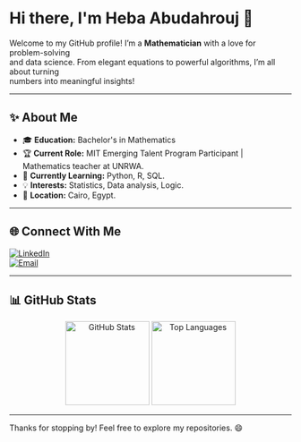 # Hi there, I'm Heba Abudahrouj 🚀

Welcome to my GitHub profile! I’m a **Mathematician** with a love for problem-solving  
and data science. From elegant equations to powerful algorithms, I’m all about turning  
numbers into meaningful insights!

---

## ✨ About Me

- 🎓 **Education:** Bachelor's in Mathematics  
- 🏆 **Current Role:** MIT Emerging Talent Program Participant | Mathematics teacher at UNRWA.  
- 🌱 **Currently Learning:** Python, R, SQL.  
- 💡 **Interests:** Statistics, Data analysis, Logic.  
- 📍 **Location:** Cairo, Egypt.  

---

## 🌐 Connect With Me

[![LinkedIn](https://img.shields.io/badge/-LinkedIn-blue?style=for-the-badge&logo=linkedin&logoColor=white)](https://www.linkedin.com/in/heba-abu-dahrouj-b36456339/)  
[![Email](https://img.shields.io/badge/-Email-d14836?style=for-the-badge&logo=gmail&logoColor=white)](mailto:heba94153@hotmail.com)

---

## 📊 GitHub Stats

<div align="center">
  <img src="https://github-readme-stats.vercel.app/api?username=heba3&show_icons=true&theme=tokyonight" alt="GitHub Stats" height="150"/>
  <img src="https://github-readme-stats.vercel.app/api/top-langs/?username=heba3&layout=compact&theme=tokyonight" alt="Top Languages" height="150"/>
</div>

---

Thanks for stopping by! Feel free to explore my repositories. 😄

